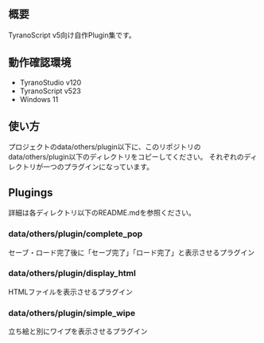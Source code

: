 ## 概要
TyranoScript v5向け自作Plugin集です。

## 動作確認環境
- TyranoStudio v120
- TyranoScript v523
- Windows 11

## 使い方
プロジェクトのdata/others/plugin以下に、このリポジトリのdata/others/plugin以下のディレクトリをコピーしてください。
それぞれのディレクトリが一つのプラグインになっています。

## Plugings
詳細は各ディレクトリ以下のREADME.mdを参照ください。

### data/others/plugin/complete_pop
セーブ・ロード完了後に「セーブ完了」「ロード完了」と表示させるプラグイン

### data/others/plugin/display_html
HTMLファイルを表示させるプラグイン

### data/others/plugin/simple_wipe
立ち絵と別にワイプを表示させるプラグイン
